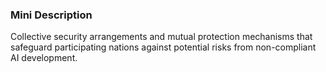 ### Mini Description

Collective security arrangements and mutual protection mechanisms that safeguard participating nations against potential risks from non-compliant AI development.
